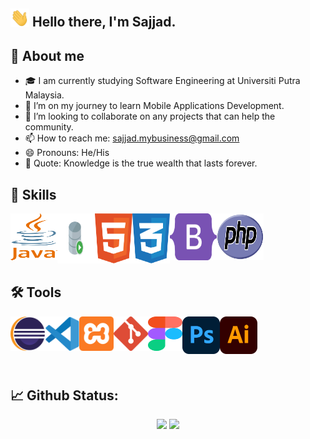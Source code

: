## <img src="https://github.com/sajjadista/sajjadista/blob/main/logos/hi.gif" width="30px"> Hello there, I'm Sajjad.

## 🧐 About me
- 🎓 I am currently studying Software Engineering at Universiti Putra Malaysia.
- 🌱 I’m on my journey to learn Mobile Applications Development.
- 👯 I’m looking to collaborate on any projects that can help the community.
- 📫 How to reach me: sajjad.mybusiness@gmail.com
- 😄 Pronouns: He/His
- 💎 Quote: Knowledge is the true wealth that lasts forever.

## 💯 Skills 
<img align="left" alt="java" width="75" height="75" src="https://raw.githubusercontent.com/sajjadista/sajjadista/main/logos/java.svg" />
<img align="left" alt="sql" width="60" height="80" src="https://raw.githubusercontent.com/sajjadista/sajjadista/main/logos/sql.svg" />
<img align="left" alt="html5" width="60" height="80" src="https://raw.githubusercontent.com/sajjadista/sajjadista/main/logos/html5.svg" />
<img align="left" alt="css3" width="60" height="80" src="https://raw.githubusercontent.com/sajjadista/sajjadista/main/logos/css3.svg" />
<img align="left" alt="bootstrap" width="75" height="75" src="https://raw.githubusercontent.com/sajjadista/sajjadista/main/logos/bootstrap.svg" />
<img align="left" alt="php" width="75" height="75" src="https://raw.githubusercontent.com/sajjadista/sajjadista/main/logos/php.svg" />  

##  <br/><br/><br/><br/> 🛠 Tools
<img align="left" alt="eclipse" width="55" height="55" src="https://raw.githubusercontent.com/sajjadista/sajjadista/main/logos/eclipse.svg" />
<img align="left" alt="vscode" width="55" height="55" src="https://raw.githubusercontent.com/sajjadista/sajjadista/main/logos/vscode.svg" />
<img align="left" alt="xampp" width="55" height="55" src="https://raw.githubusercontent.com/sajjadista/sajjadista/main/logos/xampp.svg" />
<img align="left" alt="git" width="55" height="55" src="https://raw.githubusercontent.com/sajjadista/sajjadista/main/logos/git.svg" />
<img align="left" alt="figma" width="55" height="55" src="https://raw.githubusercontent.com/sajjadista/sajjadista/main/logos/figma.svg" />
<img align="left" alt="photoshop" width="60" height="60" src="https://raw.githubusercontent.com/sajjadista/sajjadista/main/logos/photoshop.svg" />
<img align="left" alt="illustrator" width="60" height="60" src="https://raw.githubusercontent.com/sajjadista/sajjadista/main/logos/illustrator.svg" />

## <br/><br/><br/><br/>📈 Github Status:
<div align= "center">
  <img height= "145" src="https://github-readme-stats.vercel.app/api?username=sajjadista&theme=algolia&show_icons=true&include_all_commits=true&count_private=true&hide=issues" />
  <img height= "145" src="https://github-readme-stats.vercel.app/api/top-langs/?username=sajjadista&theme=algolia&layout=compact&count_private=true" />
</div>

